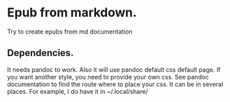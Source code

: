 # Epub from markdown.
Try to create epubs from md documentation

## Dependencies.

It needs pandoc to work. Also it will use pandoc default css default page. If you want another style, you need to provide your own css. See pandoc documentation to find the route where to place your css.
It can be in several places. For example, I do have it in ~/.local/share/
